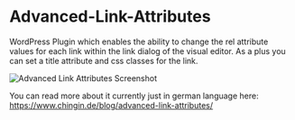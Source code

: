 # Advanced-Link-Attributes

WordPress Plugin which enables the ability to change the rel attribute values for each link within the link dialog of the visual editor. As a plus you can set a title attribute and css classes for the link.

![Advanced Link Attributes Screenshot](https://www.chingin.de/blog/advanced-link-attributes/img/ala.png)

You can read more about it currently just in german language here: https://www.chingin.de/blog/advanced-link-attributes/
